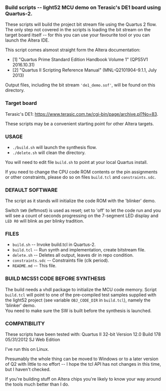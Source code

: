 ### Build scripts -- light52 MCU demo on Terasic's DE1 board using Quartus-2.

These scripts will build the project bit stream file using the Quartus 2 flow. 
The only step not covered in the scripts is loading the bit stream on the target 
board itself -- for this you can use your favourite tool or you can launch the
Altera IDE.

This script comes alsmost straight form the Altera documentation:

+ [1] "Quartus Prime Standard Edition Handbook Volume 1" (QPS5V1 2016.10.31)
+ [2] "Quartus II Scripting Reference Manual" (MNL-Q2101904-9.1.1, July 2013)

Output files, including the bit stream `'de1_demo.sof'`, will be found on this 
directory.


### Target board

Terasic's DE1: https://www.terasic.com.tw/cgi-bin/page/archive.pl?No=83.

These scripts may be a convenient starting point for other Altera targets.


### USAGE

+ `./build.sh` will launch the synthesis flow. 
+ `./delete.sh` will clean the directory.

You will need to edit file `build.sh` to point at your local Quartus install.

If you need to change the CPU code ROM contents or the pin assignments or other 
constraints, please do so on files `build.tcl` and `constraints.sdc`.


### DEFAULT SOFTWARE

The script as it stands will initialize the code ROM with the 'blinker' demo.  

Switch `SW9` (leftmost) is used as reset; set to 'off' to let the code run and 
you will see a count of seconds progressing on the 7-segment LED display and 
`LED R0` will blink as per blinky tradition.


### FILES

+ `build.sh`            -- Invoke build.tcl in Quartus-2.
+ `build.tcl`           -- Run synth and implementation, create bitstream file.
+ `delete.sh`           -- Deletes all output, leaves dir in repo condition.
+ `constraints.sdc`     -- Constraints file (clk period).
+ `README.md`           -- This file.



### BUILD MCS51 CODE BEFORE SYNTHESIS

The build needs a vhdl package to initialize the MCU code memory. Script 
`build.tcl` will point to one of the pre-compiled test samples supplied with the 
light52 project (see variable `OBJ_CODE_DIR` in `build.tcl`), namely the 'blinker'
demo.  
You need to make sure the SW is built before the synthesis is launched.


### COMPATIBILITY

These scripts have been tested with:
    Quartus II 32-bit Version 12.0 Build 178 05/31/2012 SJ Web Edition

I've run this on Linux.  

Presumably the whole thing can be moved to Windows or to a later version of Q2
with little to no effort -- I hope the tcl API has not changes in this time, 
but I haven't checked. 

If you're building stuff on Altera chips you're likely to know your way around 
the tools much better than I do. 

